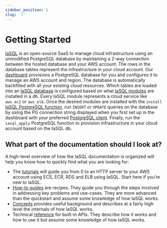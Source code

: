 ```yaml
---
sidebar_position: 1
slug: '/'
---
```


# Getting Started

[IaSQL](https://iasql.com) is an open-source SaaS to manage cloud infrastructure using an unmodified PostgreSQL database by maintaining a 2-way connection between the hosted database and your AWS account. The rows in the database tables represent the infrastructure in your cloud account. Our [dashboard](https://app.iasql.com) provisions a PostgreSQL database for you and configures it to manage an AWS account and region. The database is automatically backfilled with all your existing cloud resources. Which tables are loaded into an [IaSQL database](./concepts/db.md) is configured based on what [IaSQL modules](./concepts/module.md) are installed in a db. Every IaSQL module represents a cloud service like `aws_ec2` or `aws_elb`. Once the desired modules are installed with the `install` [IaSQL PostgreSQL function](./reference/function.md), run `INSERT` or `UPDATE` queries on the database by using the PG connection string displayed when you first set up in the dashboard with your preferred [PostgreSQL client](./how-to/connect.md). Finally, run the `iasql_apply` PostgreSQL function to provision infrastructure in your cloud account based on the IaSQL db.

## What part of the documentation should I look at?

A high-level overview of how the IaSQL documentation is organized will help you know how to quickly find what you are looking for:

* The [tutorials](./fargate-tutorials/sql.md) will guide you from 0 to an HTTP server to your AWS account using ECS, ECR, RDS and ELB using IaSQL. Start here if you’re new to IaSQL.
* [How-to guides](./how-to/connect.md) are recipes. They guide you through the steps involved in addressing key problems and use-cases. They are more advanced than the quickstart and assume some knowledge of how IaSQL works.
* [Concepts](./concepts/db.md) provides useful background and describes at a fairly high level the internals of how IaSQL works.
* Technical [reference](./reference/function.md) for built-in APIs. They describe how it works and how to use it but assume some knowledge of how IaSQL works.